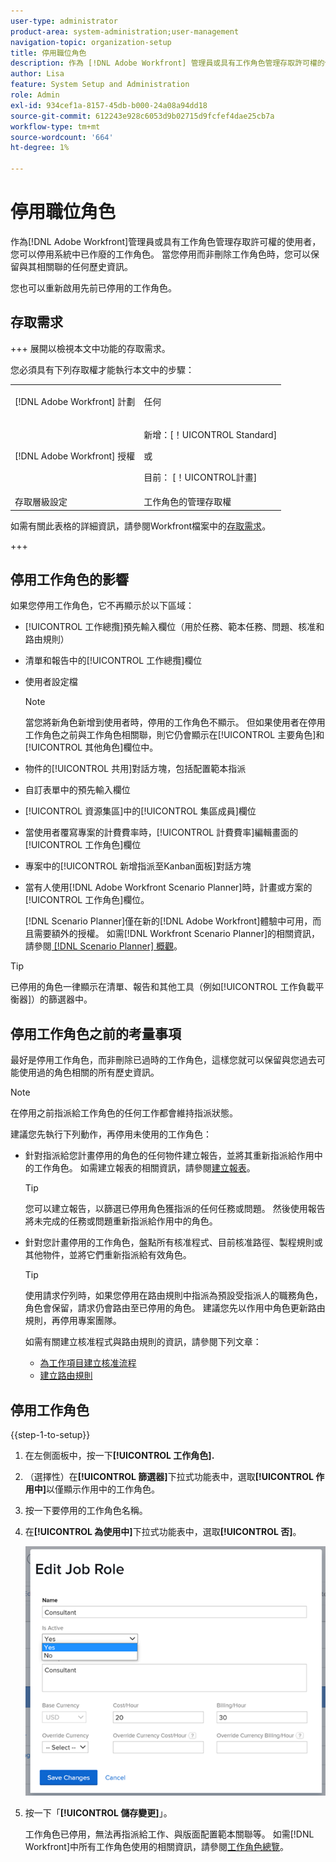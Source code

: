 ```yaml
---
user-type: administrator
product-area: system-administration;user-management
navigation-topic: organization-setup
title: 停用職位角色
description: 作為 [!DNL Adobe Workfront] 管理員或具有工作角色管理存取許可權的使用者，您可以停用系統中已作廢的工作角色。 當您停用而非刪除工作角色時，您可以保留與其相關聯的任何歷史資訊。
author: Lisa
feature: System Setup and Administration
role: Admin
exl-id: 934cef1a-8157-45db-b000-24a08a94dd18
source-git-commit: 612243e928c6053d9b02715d9fcfef4dae25cb7a
workflow-type: tm+mt
source-wordcount: '664'
ht-degree: 1%

---
```


# 停用職位角色

作為[!DNL Adobe Workfront]管理員或具有工作角色管理存取許可權的使用者，您可以停用系統中已作廢的工作角色。 當您停用而非刪除工作角色時，您可以保留與其相關聯的任何歷史資訊。

您也可以重新啟用先前已停用的工作角色。

## 存取需求

+++ 展開以檢視本文中功能的存取需求。

您必須具有下列存取權才能執行本文中的步驟：

<table style="table-layout:auto"> 
 <col> 
 <col> 
 <tbody> 
  <tr> 
   <td role="rowheader">[!DNL Adobe Workfront] 計劃</td> 
   <td> <p>任何 </p> </td> 
  </tr> 
  <tr> 
   <td role="rowheader">[!DNL Adobe Workfront] 授權</td> 
   <td>
   <p>新增：[！UICONTROL Standard]</p>
   <p>或</p>
   <p>目前： [！UICONTROL計畫]</p></td> 
  </tr> 
  <tr> 
   <td role="rowheader">存取層級設定</td> 
   <td>工作角色的管理存取權</td> 
  </tr> 
 </tbody> 
</table>

如需有關此表格的詳細資訊，請參閱Workfront檔案中的[存取需求](/help/quicksilver/administration-and-setup/add-users/access-levels-and-object-permissions/access-level-requirements-in-documentation.md)。

+++

## 停用工作角色的影響

如果您停用工作角色，它不再顯示於以下區域：

* [!UICONTROL 工作總攬]預先輸入欄位（用於任務、範本任務、問題、核准和路由規則）
* 清單和報告中的[!UICONTROL 工作總攬]欄位
* 使用者設定檔

  >[!NOTE]
  >
  >當您將新角色新增到使用者時，停用的工作角色不顯示。 但如果使用者在停用工作角色之前與工作角色相關聯，則它仍會顯示在[!UICONTROL 主要角色]和[!UICONTROL 其他角色]欄位中。

* 物件的[!UICONTROL 共用]對話方塊，包括配置範本指派
* 自訂表單中的預先輸入欄位
* [!UICONTROL 資源集區]中的[!UICONTROL 集區成員]欄位
* 當使用者覆寫專案的計費費率時，[!UICONTROL 計費費率]編輯畫面的[!UICONTROL 工作角色]欄位
* 專案中的[!UICONTROL 新增指派至Kanban面板]對話方塊
* 當有人使用[!DNL Adobe Workfront Scenario Planner]時，計畫或方案的[!UICONTROL 工作角色]欄位。

  [!DNL Scenario Planner]僅在新的[!DNL Adobe Workfront]體驗中可用，而且需要額外的授權。 如需[!DNL Workfront Scenario Planner]的相關資訊，請參閱[ [!DNL Scenario Planner] 概觀](../../../scenario-planner/scenario-planner-overview.md)。

>[!TIP]
>
>已停用的角色一律顯示在清單、報告和其他工具（例如[!UICONTROL 工作負載平衡器]）的篩選器中。

## 停用工作角色之前的考量事項

最好是停用工作角色，而非刪除已過時的工作角色，這樣您就可以保留與您過去可能使用過的角色相關的所有歷史資訊。

>[!NOTE]
>
>在停用之前指派給工作角色的任何工作都會維持指派狀態。

建議您先執行下列動作，再停用未使用的工作角色：

* 針對指派給您計畫停用的角色的任何物件建立報告，並將其重新指派給作用中的工作角色。 如需建立報表的相關資訊，請參閱[建立報表](../../../reports-and-dashboards/reports/creating-and-managing-reports/create-report.md)。

  >[!TIP]
  >
  >您可以建立報告，以篩選已停用角色獲指派的任何任務或問題。 然後使用報告將未完成的任務或問題重新指派給作用中的角色。

* 針對您計畫停用的工作角色，盤點所有核准程式、目前核准路徑、製程規則或其他物件，並將它們重新指派給有效角色。

  >[!TIP]
  >
  >使用請求佇列時，如果您停用在路由規則中指派為預設受指派人的職務角色，角色會保留，請求仍會路由至已停用的角色。 建議您先以作用中角色更新路由規則，再停用專案團隊。

  如需有關建立核准程式與路由規則的資訊，請參閱下列文章：

   * [為工作項目建立核准流程](../../../administration-and-setup/customize-workfront/configure-approval-milestone-processes/create-approval-processes.md)
   * [建立路由規則](../../../manage-work/requests/create-and-manage-request-queues/create-routing-rules.md)

## 停用工作角色

{{step-1-to-setup}}

1. 在左側面板中，按一下&#x200B;**[!UICONTROL 工作角色].**
1. （選擇性）在&#x200B;**[!UICONTROL 篩選器]**&#x200B;下拉式功能表中，選取&#x200B;**[!UICONTROL 作用中]**&#x200B;以僅顯示作用中的工作角色。
1. 按一下要停用的工作角色名稱。
1. 在&#x200B;**[!UICONTROL 為使用中]**&#x200B;下拉式功能表中，選取&#x200B;**[!UICONTROL 否]**。

   ![停用工作角色](assets/deactivate-job-role-edit-role-box-nwe.png)

1. 按一下「**[!UICONTROL 儲存變更]**」。

   工作角色已停用，無法再指派給工作、與版面配置範本關聯等。 如需[!DNL Workfront]中所有工作角色使用的相關資訊，請參閱[工作角色總覽](../../../administration-and-setup/set-up-workfront/organizational-setup/job-role-overview.md)。
